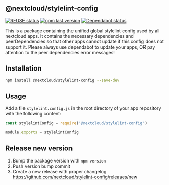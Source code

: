 <!--
  - SPDX-FileCopyrightText: 2021 Nextcloud GmbH and Nextcloud contributors
  - SPDX-License-Identifier: AGPL-3.0-or-later
-->
## @nextcloud/stylelint-config

[![REUSE status](https://api.reuse.software/badge/github.com/nextcloud-libraries/stylelint-config)](https://api.reuse.software/info/github.com/nextcloud-libraries/stylelint-config)
[![npm last version](https://img.shields.io/npm/v/@nextcloud/stylelint-config.svg?style=flat-square)](https://www.npmjs.com/package/@nextcloud/stylelint-config)
[![Dependabot status](https://img.shields.io/badge/Dependabot-enabled-brightgreen.svg?longCache=true&style=flat-square&logo=dependabot)](https://dependabot.com)


This is a package containing the unified global stylelint config used by all nextcloud apps.
It contains the necessary dependencies and peerDependencies so that other apps cannot update if this config does not support it.
Please always use dependabot to update your apps, OR pay attention to the peer dependencies error messages!


## Installation

```bash
npm install @nextcloud/stylelint-config --save-dev
```

## Usage

Add a file `stylelint.config.js` in the root directory of your app repository with the following content:

```js
const stylelintConfig = require('@nextcloud/stylelint-config')

module.exports = stylelintConfig
```

## Release new version

 1. Bump the package version with `npm version`
 2. Push version bump commit
 3. Create a new release with proper changelog https://github.com/nextcloud/stylelint-config/releases/new
